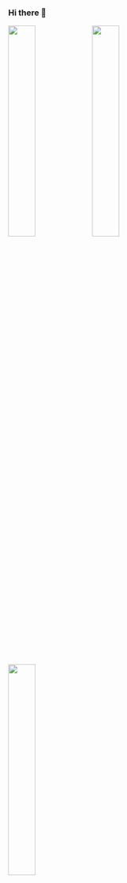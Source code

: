 ### Hi there 👋

<div id="header" align="left">  
  <img src="https://media.giphy.com/media/xTiTnxpQ3ghPiB2Hp6/giphy.gif" width="33%"/>
  <img src="https://media.giphy.com/media/bAQH7WXKqtIBrPs7sR/giphy.gif" width="33%"/>
  <img src="https://media.giphy.com/media/Su6BwkW2GelyTtRhNq/giphy.gif" width="33%"/>
</div>
